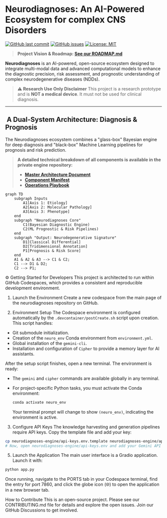 # Neurodiagnoses: An AI-Powered Ecosystem for complex CNS Disorders

[![GitHub last commit](https://img.shields.io/github/last-commit/Fundacion-de-Neurociencias/neurodiagnoses)](https://github.com/Fundacion-de-Neurociencias/neurodiagnoses/commits/main)
[![GitHub issues](https://img.shields.io/github/issues/Fundacion-de-Neurociencias/neurodiagnoses)](https://github.com/Fundacion-de-Neurociencias/neurodiagnoses/issues)
[![License: MIT](https://img.shields.io/badge/License-MIT-yellow.svg)](https://opensource.org/licenses/MIT)

> **Project Vision & Roadmap: [See our ROADMAP.md](ROADMAP.md)**

**Neurodiagnoses** is an AI-powered, open-source ecosystem designed to integrate multi-modal data and advanced computational models to enhance the diagnostic precision, risk assessment, and prognostic understanding of complex neurodegenerative diseases (NDDs).

> **⚠️ Research Use Only Disclaimer**
> This project is a research prototype and is **NOT a medical device**. It must not be used for clinical diagnosis.

---

## ️ A Dual-System Architecture: Diagnosis & Prognosis

The Neurodiagnoses ecosystem combines a "glass-box" Bayesian engine for deep diagnosis and "black-box" Machine Learning pipelines for prognosis and risk prediction.

> **A detailed technical breakdown of all components is available in the private engine repository:**
> - **[Master Architecture Document](neurodiagnoses-engine/ARCHITECTURE.md)**
> - **[Component Manifest](neurodiagnoses-engine/MANIFEST.md)**
> - **[Operations Playbook](neurodiagnoses-engine/PLAYBOOK.md)**

```mermaid
graph TD
    subgraph Inputs
        A1[Axis 1: Etiology]
        A2[Axis 2: Molecular Pathology]
        A3[Axis 3: Phenotype]
    end
    subgraph "Neurodiagnoses Core"
        C1(Bayesian Diagnostic Engine)
        C2(ML Prognostic & Risk Pipelines)
    end
    subgraph "Output: Neurodegenerative Signature"
        D1[Classical Differential]
        D2[Tridimensional Annotation]
        P1[Prognosis & Risk Score]
    end
    A1 & A2 & A3 --> C1 & C2;
    C1 --> D1 & D2;
    C2 --> P1;
```
⚙️ Getting Started for Developers
This project is architected to run within GitHub Codespaces, which provides a consistent and reproducible development environment.

1. Launch the Environment
Create a new codespace from the main page of the neurodiagnoses repository on GitHub.

2. Environment Setup
The Codespace environment is configured automatically by the `.devcontainer/postCreate.sh` script upon creation. This script handles:
- Git submodule initialization.
- Creation of the `neuro_env` Conda environment from `environment.yml`.
- Global installation of the `gemini-cli`.
- Installation and configuration of `Cipher` to provide a memory layer for AI assistants.
 
After the setup script finishes, open a new terminal. The environment is ready:
- The `gemini` and `cipher` commands are available globally in any terminal.
- For project-specific Python tasks, you must activate the Conda environment:
 
  ```bash
  conda activate neuro_env
  ```
 
  Your terminal prompt will change to show `(neuro_env)`, indicating the environment is active.

3. Configure API Keys
The knowledge harvesting and generation pipelines require API keys. Copy the template file and add your key:

```bash
cp neurodiagnoses-engine/api-keys.env.template neurodiagnoses-engine/api-keys.env
# Now, open neurodiagnoses-engine/api-keys.env and add your Gemini API key.
```

5. Launch the Application
The main user interface is a Gradio application. Launch it with:

```bash
python app.py
```

Once running, navigate to the PORTS tab in your Codespace terminal, find the entry for port 7860, and click the globe icon (🌐) to open the application in a new browser tab.

How to Contribute
This is an open-source project. Please see our CONTRIBUTING.md file for details and explore the open issues. Join our GitHub Discussions to get involved.
